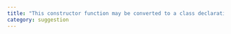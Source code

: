 ```yaml
---
title: "This constructor function may be converted to a class declaration."
category: suggestion
---
```

